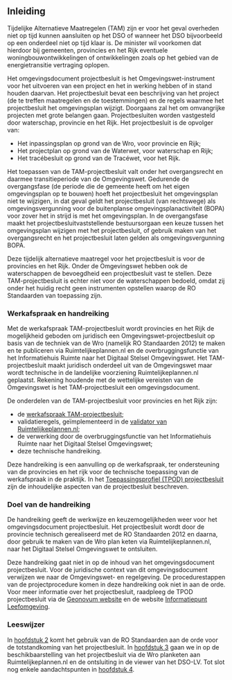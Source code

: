 ## Inleiding

Tijdelijke Alternatieve Maatregelen (TAM) zijn er voor het geval overheden niet op tijd kunnen aansluiten op het DSO of wanneer het DSO bijvoorbeeld op een onderdeel niet op tijd klaar is. De minister wil voorkomen dat hierdoor bij gemeenten, provincies en het Rijk eventuele woningbouwontwikkelingen of ontwikkelingen zoals op het gebied van de energietransitie vertraging oplopen. 

Het omgevingsdocument projectbesluit is het Omgevingswet-instrument voor het uitvoeren van een project en het in werking hebben of in stand houden daarvan. Het projectbesluit bevat een beschrijving van het project (de te treffen maatregelen en de toestemmingen) en de regels waarmee het projectbesluit het omgevingsplan wijzigt. Doorgaans zal het om omvangrijke projecten met grote belangen gaan. Projectbesluiten worden vastgesteld door waterschap, provincie en het Rijk. Het projectbesluit is de opvolger van:
-	Het inpassingsplan op grond van de Wro, voor provincie en Rijk; 
-	Het projectplan op grond van de Waterwet, voor waterschap en Rijk;
-	Het tracébesluit op grond van de Tracéwet, voor het Rijk.

Het toepassen van de TAM-projectbesluit valt onder het overgangsrecht en daarmee transitieperiode van de Omgevingswet. Gedurende de overgangsfase (de periode die de gemeente heeft om het eigen omgevingsplan op te bouwen) hoeft het projectbesluit het omgevingsplan niet te wijzigen, in dat geval geldt het projectbesluit (van rechtswege) als omgevingsvergunning voor de buitenplanse omgevingsplanactiviteit (BOPA) voor zover het in strijd is met het omgevingsplan. In de overgangsfase maakt het projectbesluitvaststellende bestuursorgaan een keuze tussen het omgevingsplan wijzigen met het projectbesluit, of gebruik maken van het overgangsrecht en het projectbesluit laten gelden als omgevingsvergunning BOPA.

Deze tijdelijk alternatieve maatregel voor het projectbesluit is voor de provincies en het Rijk. Onder de Omgevingswet hebben ook de waterschappen de bevoegdheid een projectbesluit vast te stellen. Deze TAM-projectbesluit is echter niet voor de waterschappen bedoeld, omdat zij onder het huidig recht geen instrumenten opstellen waarop de RO Standaarden van toepassing zijn.

### Werkafspraak en handreiking

Met de werkafspraak TAM-projectbesluit wordt provincies en het Rijk de mogelijkheid geboden om juridisch een Omgevingswet-projectbesluit op basis van de techniek van de Wro (namelijk RO Standaarden 2012) te maken en te publiceren via Ruimtelijkeplannen.nl en de overbruggingsfunctie van het Informatiehuis Ruimte naar het Digitaal Stelsel Omgevingswet. Het TAM-projectbesluit maakt juridisch onderdeel uit van de Omgevingswet maar wordt technische in de  landelijke voorziening Ruimtelijkeplannen.nl geplaatst. Rekening houdende met de wettelijke vereisten van de Omgevingswet is het TAM-projectbesluit een omgevingsdocument.

De onderdelen van de TAM-projectbesluit voor provincies en het Rijk zijn: 
- de <a href='https://docs.geostandaarden.nl/ro/waTAMpbesluit/' target='_blank'>werkafspraak TAM-projectbesluit</a>;
- validatieregels, geïmplementeerd in de <a href='https://www.ruimtelijkeplannen.nl/validateplan' target='_blank'>validator van Ruimtelijkeplannen.nl</a>;
- de verwerking door de overbruggingsfunctie van het Informatiehuis Ruimte naar het Digitaal Stelsel Omgevingswet;
- deze technische handreiking.

Deze handreiking is een aanvulling op de werkafspraak, ter ondersteuning van de provincies en het rijk voor de technische toepassing van de werkafspraak in de praktijk. In het <a href='https://docs.geostandaarden.nl/tpod/def-st-TPOD-PB-20231215/' target='_blank'>Toepassingsprofiel (TPOD) projectbesluit</a> zijn de inhoudelijke aspecten van de projectbesluit beschreven. 


### Doel van de handreiking

De handreiking geeft de werkwijze en keuzemogelijkheden weer voor het omgevingsdocument projectbesluit. Het projectbesluit wordt door de provincie technisch gerealiseerd met de RO Standaarden 2012 en daarna, door gebruik te maken van de Wro plan keten via Ruimtelijkeplannen.nl, naar het Digitaal Stelsel Omgevingswet te ontsluiten.  

Deze handreiking gaat niet in op de inhoud van het omgevingsdocument projectbesluit. Voor de juridische context van dit omgevingsdocument verwijzen we naar de Omgevingswet- en regelgeving. De procedurestappen van de projectprocedure komen in deze handreiking ook niet in aan de orde. Voor meer informatie over het projectbesluit, raadpleeg de TPOD projectbesluit via de <a href='https://www.geonovum.nl/geo-standaarden/omgevingswet/STOPTPOD' target='_blank'>Geonovum website</a> en de website <a href='https://iplo.nl/regelgeving/instrumenten/projectbesluit/' target='_blank'>Informatiepunt Leefomgeving</a>. 


### Leeswijzer

In [hoofdstuk 2](#opstellen-tam-projectbesluit) komt het gebruik van de RO Standaarden aan de orde voor de totstandkoming van het projectbesluit. In [hoofdstuk 3](#publiceren) gaan we in op de beschikbaarstelling van het projectbesluit via de Wro planketen aan Ruimtelijkeplannen.nl en de ontsluiting in de viewer van het DSO-LV. Tot slot nog enkele aandachtspunten in [hoofdstuk 4](#aandachtspunten). 

